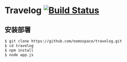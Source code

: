 Travelog [![Build Status](https://secure.travis-ci.org/nomospace/travelog.png)](http://travis-ci.org/nomospace/travelog)
======

## 安装部署

```sh
$ git clone https://github.com/nomospace/travelog.git  
$ cd travelog  
$ npm install  
$ node app.js
```
